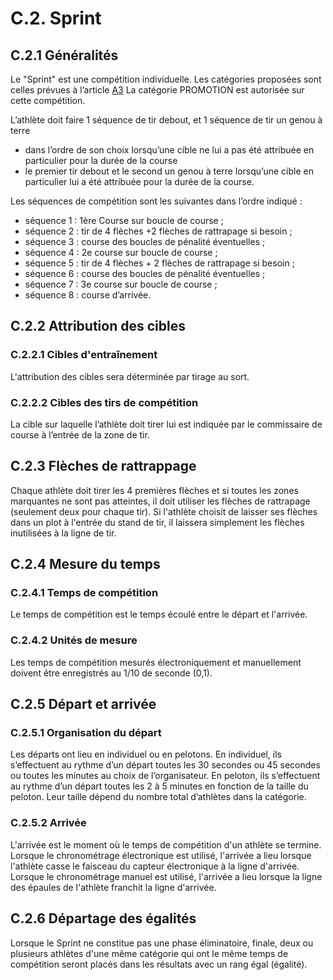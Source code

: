 # C.2. Sprint

## C.2.1 Généralités

Le "Sprint" est une compétition individuelle.
Les catégories proposées sont celles prévues à l’article [A3](/reglements/II/7/A/3/)
La catégorie PROMOTION est autorisée sur cette compétition.

L’athlète doit faire 1 séquence de tir debout, et 1 séquence de tir un genou à terre

- dans l’ordre de son choix lorsqu’une cible ne lui a pas été attribuée en particulier pour la durée de
  la course
- le premier tir debout et le second un genou à terre lorsqu’une cible en particulier lui a été attribuée pour la
  durée de la course.

Les séquences de compétition sont les suivantes dans l’ordre indiqué :

- séquence 1 : 1ère Course sur boucle de course ;
- séquence 2 : tir de 4 flèches +2 flèches de rattrapage si besoin ;
- séquence 3 : course des boucles de pénalité éventuelles ;
- séquence 4 : 2e course sur boucle de course ;
- séquence 5 : tir de 4 flèches + 2 flèches de rattrapage si besoin ;
- séquence 6 : course des boucles de pénalité éventuelles ;
- séquence 7 : 3e course sur boucle de course ;
- séquence 8 : course d’arrivée.

## C.2.2 Attribution des cibles

### C.2.2.1 Cibles d'entraînement
L'attribution des cibles sera déterminée par tirage au sort.

### C.2.2.2 Cibles des tirs de compétition

La cible sur laquelle l’athlète doit tirer lui est indiquée par le commissaire de course à l’entrée de la zone de
tir.

## C.2.3 Flèches de rattrappage

Chaque athlète doit tirer les 4 premières flèches et si toutes les zones marquantes ne sont pas atteintes,
il doit utiliser les flèches de rattrapage (seulement deux pour chaque tir).
Si l'athlète choisit de laisser ses flèches dans un plot à l'entrée du stand de tir, il laissera simplement les
flèches inutilisées à la ligne de tir.

## C.2.4 Mesure du temps

### C.2.4.1 Temps de compétition
Le temps de compétition est le temps écoulé entre le départ et l'arrivée.

### C.2.4.2 Unités de mesure

Les temps de compétition mesurés électroniquement et manuellement doivent être enregistrés au 1/10
de seconde (0,1).

## C.2.5 Départ et arrivée

### C.2.5.1 Organisation du départ
Les départs ont lieu en individuel ou en pelotons. En individuel, ils s’effectuent au rythme d’un départ toutes
les 30 secondes ou 45 secondes ou toutes les minutes au choix de l’organisateur. En peloton, ils
s’effectuent au rythme d’un départ toutes les 2 à 5 minutes en fonction de la taille du peloton. Leur taille
dépend du nombre total d’athlètes dans la catégorie.

### C.2.5.2 Arrivée

L'arrivée est le moment où le temps de compétition d'un athlète se termine.
Lorsque le chronométrage électronique est utilisé, l'arrivée a lieu lorsque l'athlète casse le faisceau du
capteur électronique à la ligne d'arrivée.
Lorsque le chronométrage manuel est utilisé, l'arrivée a lieu lorsque la ligne des épaules de l'athlète franchit
la ligne d'arrivée.

## C.2.6 Départage des égalités

Lorsque le Sprint ne constitue pas une phase éliminatoire, finale, deux ou plusieurs athlètes d'une
même catégorie qui ont le même temps de compétition seront placés dans les résultats avec un
rang égal (égalité).
